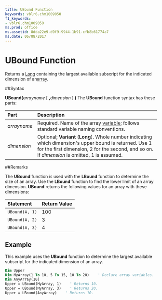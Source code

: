 ```yaml
---
title: UBound Function
keywords: vblr6.chm1009050
f1_keywords:
- vblr6.chm1009050
ms.prod: office
ms.assetid: 8dda22e9-d9f9-9944-1b91-cfb8b61774a7
ms.date: 06/08/2017
---
```



# UBound Function



Returns a [Long](../../Glossary/vbe-glossary.md) containing the largest available subscript for the indicated dimension of an[array](../../Glossary/vbe-glossary.md).

##Syntax

**UBound(**_arrayname_ [ **,**_dimension_ ] **)**
The  **UBound** function syntax has these parts:


|**Part**|**Description**|
|:-----|:-----|
| _arrayname_|Required. Name of the array [variable](../../Glossary/vbe-glossary.md); follows standard variable naming conventions.|
| _dimension_|Optional;  **Variant** (**Long**). Whole number indicating which dimension's upper bound is returned. Use 1 for the first dimension, 2 for the second, and so on. If _dimension_ is omitted, 1 is assumed.|

##Remarks

The  **UBound** function is used with the **LBound** function to determine the size of an array. Use the **LBound** function to find the lower limit of an array dimension.
 **UBound** returns the following values for an array with these dimensions:


|**Statement**|**Return Value**|
|:-----|:-----|
| `UBound(A, 1)`|100|
| `UBound(A, 2)`|3|
| `UBound(A, 3)`|4|




## Example

This example uses the  **UBound** function to determine the largest available subscript for the indicated dimension of an array.


```vb
Dim Upper
Dim MyArray(1 To 10, 5 To 15, 10 To 20)    ' Declare array variables.
Dim AnyArray(10)
Upper = UBound(MyArray, 1)    ' Returns 10.
Upper = UBound(MyArray, 3)    ' Returns 20.
Upper = UBound(AnyArray)    ' Returns 10.


```


